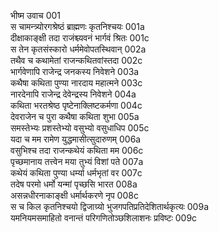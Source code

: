 
भीष्म उवाच	001    
स चामन्त्र्योरगश्रेष्ठं ब्राह्मणः कृतनिश्चयः	001a  
दीक्षाकाङ्क्षी तदा राजंश्च्यवनं भार्गवं श्रितः	001c  
स तेन कृतसंस्कारो धर्ममेवोपतस्थिवान्	002a  
तथैव च कथामेतां राजन्कथितवांस्तदा	002c  
भार्गवेणापि राजेन्द्र जनकस्य निवेशने	003a  
कथैषा कथिता पुण्या नारदाय महात्मने	003c  
नारदेनापि राजेन्द्र देवेन्द्रस्य निवेशने	004a  
कथिता भरतश्रेष्ठ पृष्टेनाक्लिष्टकर्मणा	004c  
देवराजेन च पुरा कथैषा कथिता शुभा	005a  
समस्तेभ्यः प्रशस्तेभ्यो वसुभ्यो वसुधाधिप	005c  
यदा च मम रामेण युद्धमासीत्सुदारुणम्	006a  
वसुभिश्च तदा राजन्कथेयं कथिता मम	006c  
पृच्छमानाय तत्त्वेन मया तुभ्यं विशां पते	007a  
कथेयं कथिता पुण्या धर्म्या धर्मभृतां वर	007c  
तदेष परमो धर्मो यन्मां पृच्छसि भारत	008a  
असन्नधीरनाकाङ्क्षी धर्मार्थकरणे नृप	008c  
स च किल कृतनिश्चयो द्विजाग्र्यो भुजगपतिप्रतिदेशितार्थकृत्यः	009a  
यमनियमसमाहितो वनान्तं परिगणितोञ्छशिलाशनः प्रविष्टः	009c  
